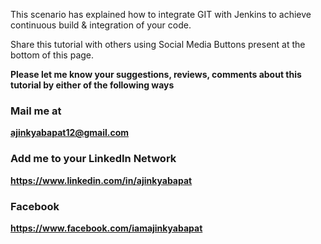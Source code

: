 This scenario has explained how to integrate GIT with Jenkins to achieve continuous build & integration of your code.

Share this tutorial with others using Social Media Buttons present at the bottom of this page.

**Please let me know your suggestions, reviews, comments about this tutorial by either of the following ways**

### Mail me at 
**ajinkyabapat12@gmail.com**

### Add me to your LinkedIn Network
**https://www.linkedin.com/in/ajinkyabapat**

### Facebook
**https://www.facebook.com/iamajinkyabapat**


